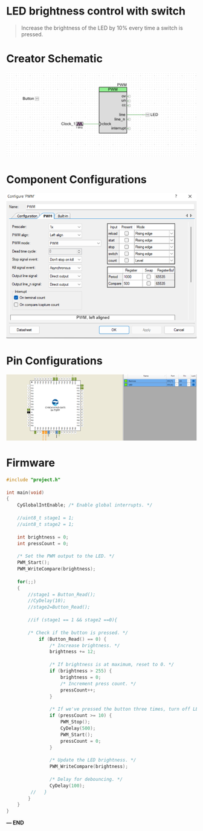 # LED brightness control with switch

> Increase the brightness of the LED by 10% every time a switch is pressed.
> 

# Creator Schematic

![Schematic.png](LED%20brightness%20control%20with%20switch%20fffd051c359e8171aeabf80757d07dde/Schematic.png)

# Component Configurations

                                             

![PWM.png](LED%20brightness%20control%20with%20switch%20fffd051c359e8171aeabf80757d07dde/PWM.png)

# Pin Configurations

![Pins.png](LED%20brightness%20control%20with%20switch%20fffd051c359e8171aeabf80757d07dde/Pins.png)

# Firmware

```c
#include "project.h"

int main(void)
{
    CyGlobalIntEnable; /* Enable global interrupts. */
   
    //uint8_t stage1 = 1;
    //uint8_t stage2 = 1;
    
    int brightness = 0;
    int pressCount = 0;
    
    /* Set the PWM output to the LED. */
    PWM_Start();
    PWM_WriteCompare(brightness);

    for(;;)
    {
        //stage1 = Button_Read();
        //CyDelay(10);
        //stage2=Button_Read();
        
        //if (stage1 == 1 && stage2 ==0){
        
        /* Check if the button is pressed. */
            if (Button_Read() == 0) {
                /* Increase brightness. */
                brightness += 12;
                
                /* If brightness is at maximum, reset to 0. */
                if (brightness > 255) {
                    brightness = 0;
                    /* Increment press count. */
                    pressCount++;
                }
                
                /* If we've pressed the button three times, turn off LED and reset count. */
                if (pressCount >= 10) {
                    PWM_Stop();
                    CyDelay(500);
                    PWM_Start();
                    pressCount = 0;
                }
                
                /* Update the LED brightness. */
                PWM_WriteCompare(brightness);
                
                /* Delay for debouncing. */
                CyDelay(100);
         //   }
        }
    }
}
```

**— END**